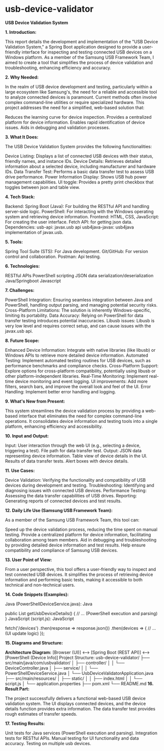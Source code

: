 # usb-device-validator

**USB Device Validation System**

**1. Introduction:**

This report details the development and implementation of the "USB Device Validation System," a Spring Boot application designed to provide a user-friendly interface for inspecting and testing connected USB devices on a Windows platform. As a member of the Samsung USB Framework Team, I aimed to create a tool that simplifies the process of device validation and troubleshooting, enhancing efficiency and accuracy.

**2. Why Needed:**

In the realm of USB device development and testing, particularly within a large ecosystem like Samsung's, the need for a reliable and accessible tool to analyze connected devices is paramount. Current methods often involve complex command-line utilities or require specialized hardware. This project addresses the need for a simplified, web-based solution that:

Reduces the learning curve for device inspection.
Provides a centralized platform for device information.
Enables rapid identification of device issues.
Aids in debugging and validation processes.

**3. What It Does:**

The USB Device Validation System provides the following functionalities:

Device Listing: Displays a list of connected USB devices with their status, friendly names, and instance IDs.
Device Details: Retrieves detailed information about a selected device, including manufacturer and hardware IDs.
Data Transfer Test: Performs a basic data transfer test to assess USB drive performance.
Power Information Display: Shows USB hub power management capabilities.
UI toggle: Provides a pretty print checkbox that toggles between json and table view.

**4. Tech Stack:**

Backend:
Spring Boot (Java): For building the RESTful API and handling server-side logic.
PowerShell: For interacting with the Windows operating system and retrieving device information.
Frontend:
HTML, CSS, JavaScript: For creating the user interface.
Fetch API: for getting json data.
Dependencies:
usb-api: javax.usb api
usb4java-javax: usb4java implementation of javax.usb.

**5. Tools:**

Spring Tool Suite (STS): For Java development.
Git/GitHub: For version control and collaboration.
Postman: Api testing.

**6. Technologies:**

RESTful APIs
PowerShell scripting
JSON data serialization/deserialization
Java/Springboot
Javascript

**7. Challenges:**

PowerShell Integration: Ensuring seamless integration between Java and PowerShell, handling output parsing, and managing potential security risks.
Cross-Platform Limitations: The solution is inherently Windows-specific, limiting its portability.
Data Accuracy: Relying on PowerShell for data transfer testing introduces potential inaccuracies.
Libusb issues: Libusb is very low level and requires correct setup, and can cause issues with the javax.usb api.

**8. Future Scope:**

Enhanced Device Information: Integrate with native libraries (like libusb) or Windows APIs to retrieve more detailed device information.
Automated Testing: Implement automated testing routines for USB devices, such as performance benchmarks and compliance checks.
Cross-Platform Support: Explore options for cross-platform compatibility, potentially using libusb or other platform-independent libraries.
Real-Time Monitoring: Implement real-time device monitoring and event logging.
UI improvements: Add more filters, search bars, and improve the overall look and feel of the UI.
Error Handling: Implement better error handling and logging.

**9. What's New from Present:**

This system streamlines the device validation process by providing a web-based interface that eliminates the need for complex command-line operations. It consolidates device information and testing tools into a single platform, enhancing efficiency and accessibility.

**10. Input and Output:**

Input:
User interaction through the web UI (e.g., selecting a device, triggering a test).
File path for data transfer test.
Output:
JSON data representing device information.
Table view of device details in the UI.
Results of data transfer tests.
Alert boxes with device details.

**11. Use Cases:**

Device Validation: Verifying the functionality and compatibility of USB devices during development and testing.
Troubleshooting: Identifying and diagnosing issues with connected USB devices.
Performance Testing: Assessing the data transfer capabilities of USB drives.
Reporting: Generating reports of connected devices and test results.

**12. Daily Life Use (Samsung USB Framework Team):**

As a member of the Samsung USB Framework Team, this tool can:

Speed up the device validation process, reducing the time spent on manual testing.
Provide a centralized platform for device information, facilitating collaboration among team members.
Aid in debugging and troubleshooting by providing detailed device information and test results.
Help ensure compatibility and compliance of Samsung USB devices.

**13. User Point of View:**

From a user perspective, this tool offers a user-friendly way to inspect and test connected USB devices. It simplifies the process of retrieving device information and performing basic tests, making it accessible to both technical and non-technical users.

**14. Code Snippets (Examples):**

Java (PowerShellDeviceService.java):
Java

public List<UsbDeviceInfo> getUsbDeviceDetails() {
    // ... (PowerShell execution and parsing)
}
JavaScript (script.js):
JavaScript

fetch('/devices')
    .then(response => response.json())
    .then(devices => {
        // ... (UI update logic)
    });


**15. Diagrams and Structure:**

**Architecture Diagram:**
[Browser (UI)] <--> [Spring Boot (REST API)] <--> [PowerShell (Device Info)]
Project Structure:
usb-device-validator/
├── src/main/java/com/usbvalidator/
│   ├── controller/
│   │   └── DeviceController.java
│   ├── service/
│   │   └── PowerShellDeviceService.java
│   └── UsbDeviceValidatorApplication.java
├── src/main/resources/
│   ├── static/
│   │   ├── index.html
│   │   └── script.js
│   └── application.properties
├── pom.xml
└── README.md
**16. Result Part:**

The project successfully delivers a functional web-based USB device validation system. The UI displays connected devices, and the device details function provides extra information. The data transfer test provides rough estimates of transfer speeds.

**17. Testing Results:**

Unit tests for Java services (PowerShell execution and parsing).
Integration tests for RESTful APIs.
Manual testing for UI functionality and data accuracy.
Testing on multiple usb devices.
